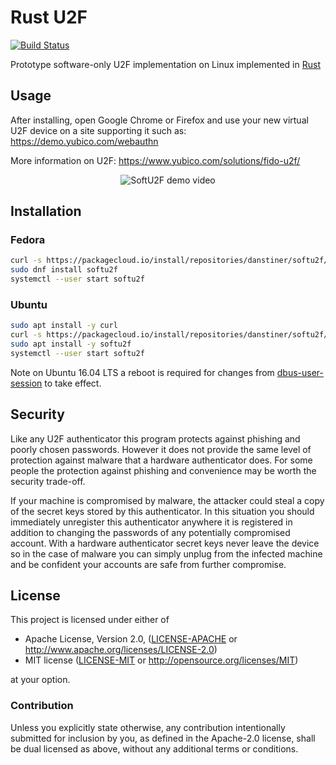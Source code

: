 # Rust U2F
[![Build Status](https://travis-ci.org/danstiner/rust-u2f.svg?branch=master)](https://travis-ci.org/danstiner/rust-u2f)

Prototype software-only U2F implementation on Linux implemented in [Rust](https://www.rust-lang.org/)

## Usage

After installing, open Google Chrome or Firefox and use your new virtual U2F device on a site supporting it such as: https://demo.yubico.com/webauthn

More information on U2F: https://www.yubico.com/solutions/fido-u2f/

<p align="center">
  <img alt="SoftU2F demo video" src="https://user-images.githubusercontent.com/52513/35321008-a8ec44f6-009a-11e8-8595-1132190f29ed.gif">
</p>

## Installation

### Fedora

```bash
curl -s https://packagecloud.io/install/repositories/danstiner/softu2f/script.rpm.sh | sudo bash
sudo dnf install softu2f
systemctl --user start softu2f
```

### Ubuntu

```bash
sudo apt install -y curl
curl -s https://packagecloud.io/install/repositories/danstiner/softu2f/script.deb.sh | sudo bash
sudo apt install -y softu2f
systemctl --user start softu2f
```

Note on Ubuntu 16.04 LTS a reboot is required for changes from [dbus-user-session](https://launchpad.net/ubuntu/xenial/+package/dbus-user-session) to take effect.

## Security

Like any U2F authenticator this program protects against phishing and poorly chosen passwords. However it does not provide the same level of protection against malware that a hardware authenticator does. For some people the protection against phishing and convenience may be worth the security trade-off.

If your machine is compromised by malware, the attacker could steal a copy of the secret keys stored by this authenticator. In this situation you should immediately unregister this authenticator anywhere it is registered in addition to changing the passwords of any potentially compromised account. With a hardware authenticator secret keys never leave the device so in the case of malware you can simply unplug from the infected machine and be confident your accounts are safe from further compromise.

## License

This project is licensed under either of

 * Apache License, Version 2.0, ([LICENSE-APACHE](LICENSE-APACHE) or
   http://www.apache.org/licenses/LICENSE-2.0)
 * MIT license ([LICENSE-MIT](LICENSE-MIT) or
   http://opensource.org/licenses/MIT)

at your option.

### Contribution

Unless you explicitly state otherwise, any contribution intentionally submitted
for inclusion by you, as defined in the Apache-2.0 license, shall be
dual licensed as above, without any additional terms or conditions.
